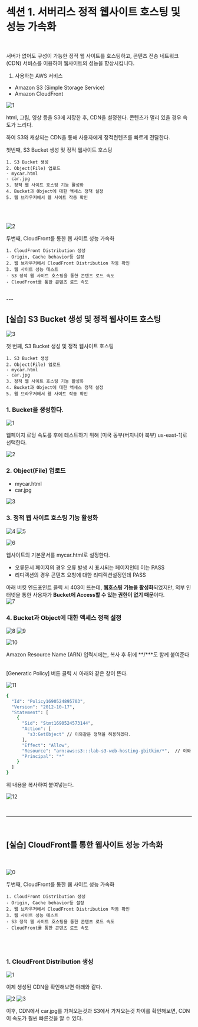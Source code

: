 # 섹션 1. 서버리스 정적 웹사이트 호스팅 및 성능 가속화
<br>

서버가 없어도 구성이 가능한 정적 웹 사이트를 호스팅하고, 
콘텐츠 전송 네트워크(CDN) 서비스를 이용하여 웹사이트의 성능을 향상시킵니다.

1. 사용하는 AWS 서비스
- Amazon S3 (Simple Storage Service)
- Amazon CloudFront


![1](https://github.com/slrslrr2/aws/assets/58017318/2a2a2787-70e3-4f94-9fbf-e9f9eb2d94df)

html, 그림, 영상 등을 S3에 저장한 후, CDN을 설정한다.
콘텐츠가 멀리 있을 경우 속도가 느리다.

하여 S3와 캐싱되는 CDN을 통해 사용자에게 정적컨텐츠를 빠르게 전달한다. 

첫번째, S3 Bucket 생성 및 정적 웹사이트 호스팅
```
1. S3 Bucket 생성
2. Object(File) 업로드
- mycar.html
- car.jpg
3. 정적 웹 사이트 호스팅 기능 활성화
4. Bucket과 Object에 대한 액세스 정책 설정
5. 웹 브라우저에서 웹 사이트 작동 확인
```

<br><br>

![2](https://github.com/slrslrr2/aws/assets/58017318/a93caf4c-dd7f-4538-9c80-7f97864c8251)

두번째, CloudFront를 통한 웹 사이트 성능 가속화

```
1. CloudFront Distribution 생성
- Origin, Cache behavior등 설정
2. 웹 브라우저에서 CloudFront Distribution 작동 확인
3. 웹 사이트 성능 테스트
- S3 정적 웹 사이트 호스팅을 통한 콘텐츠 로드 속도
- CloudFront를 통한 콘텐츠 로드 속도
```




<br>
---
<br>

## [실습] S3 Bucket 생성 및 정적 웹사이트 호스팅

![3](https://github.com/slrslrr2/aws/assets/58017318/d0b793ef-5590-406f-a819-34181e7d04bc)

첫 번째, S3 Bucket 생성 및 정적 웹사이트 호스팅

```
1. S3 Bucket 생성
2. Object(File) 업로드
- mycar.html
- car.jpg
3. 정적 웹 사이트 호스팅 기능 활성화
4. Bucket과 Object에 대한 액세스 정책 설정
5. 웹 브라우저에서 웹 사이트 작동 확인
```

### 1. Bucket을 생성한다.

![1](https://github.com/slrslrr2/aws/assets/58017318/e6e64cb4-0b9a-4323-a398-5c827178e3d9)

웹페이지 로딩 속도를 후에 테스트하기 위해 [미국 동부(버지니아 북부) us-east-1]로 선택한다.


![2](https://github.com/slrslrr2/aws/assets/58017318/b8c68800-92eb-489f-92a5-3d8c84366ceb)

### 2. Object(File) 업로드
- mycar.html
- car.jpg

![3](https://github.com/slrslrr2/aws/assets/58017318/565ab0a7-7540-41e9-ac1d-06065b52e5a4)

### 3. 정적 웹 사이트 호스팅 기능 활성화

![4](https://github.com/slrslrr2/aws/assets/58017318/2b68c7b2-8d0f-4033-9900-d5d2fd42a53c)
![5](https://github.com/slrslrr2/aws/assets/58017318/976dd3ab-5605-4e09-b1d5-dc400a2a5a6a)

![6](https://github.com/slrslrr2/aws/assets/58017318/e5b41dcf-d0b7-45bc-b9d2-1f3ae4165d1f)

웹사이트의 기본문서를 mycar.html로 설정한다.

- 오류문서 페이지의 경우 오류 발생 시 표시되는 페이지인데 이는 PASS
- 리디렉션의 경우 콘텐츠 요청에 대한 리디렉션설정인데 PASS

아래 버킷 엔드포인트 클릭 시 403이 뜨는데, 
**웹호스팅 기능을 활성화**되었지만,
외부 인터넷을 통한 사용자가 **Bucket에 Access할 수 있는 권한이 없기 때문**이다.
<br>
![7](https://github.com/slrslrr2/aws/assets/58017318/f79f8c09-473a-441c-9f6b-1722106ddeed)

### 4. Bucket과 Object에 대한 액세스 정책 설정

![8](https://github.com/slrslrr2/aws/assets/58017318/3cdc468d-53a4-4189-8890-3796942ca3c6)
![9](https://github.com/slrslrr2/aws/assets/58017318/38f42abf-31de-41fa-88c0-113d49ed6a34)


![10](https://github.com/slrslrr2/aws/assets/58017318/40e0829c-4bfb-4f8b-8e55-d41031a50e38)

Amazon Resource Name (ARN) 입력시에는, 복사 후 뒤에 **/***도 함께 붙여준다

<br>
[Generatic Policy] 버튼 클릭 시 아래와 같은 창이 뜬다.

![11](https://github.com/slrslrr2/aws/assets/58017318/f9983a96-41d3-4e9a-acdd-225b7ad5b4d6)

```bash
{
  "Id": "Policy1690524895703",
  "Version": "2012-10-17",
  "Statement": [
    {
      "Sid": "Stmt1690524573144",
      "Action": [
        "s3:GetObject" // 이와같은 정책을 허용하겠다.
      ],
      "Effect": "Allow",
      "Resource": "arn:aws:s3:::lab-s3-web-hosting-gbitkim/*",  // 이와 같은 ARN을 가진 S3는
      "Principal": "*"
    }
  ]
}
```

위 내용을 복사하여 붙여넣는다.

![12](https://github.com/slrslrr2/aws/assets/58017318/b232dc96-3a0b-437d-9e56-5c718a8a8b0c)













<br>

--------

<br>





















## [실습] CloudFront를 통한 웹사이트 성능 가속화
<br><br>
![0](https://github.com/slrslrr2/aws/assets/58017318/ac3cdb5a-e5a9-44a0-ae54-67bd224420f1)

두번째, CloudFront를 통한 웹 사이트 성능 가속화
```
1. CloudFront Distribution 생성
- Origin, Cache behavior등 설정
2. 웹 브라우저에서 CloudFront Distribution 작동 확인
3. 웹 사이트 성능 테스트
- S3 정적 웹 사이트 호스팅을 통한 콘텐츠 로드 속도
- CloudFront를 통한 콘텐츠 로드 속도
```

<br><br>

### 1. CloudFront Distribution 생성
![1](https://github.com/slrslrr2/aws/assets/58017318/7eeedec5-1eda-4193-a97d-b6746345dfcc)

이제 생성된 CDN을 확인해보면 아래와 같다.

![2](https://github.com/slrslrr2/aws/assets/58017318/d931b76f-0978-440b-9f54-ce2a55623e12)
![3](https://github.com/slrslrr2/aws/assets/58017318/3098fcc4-028d-415b-b1ce-c5102a0e5263)

이후, CDN에서 car.jpg를 가져오는것과 S3에서 가져오는것 차이를 확인해보면,
CDN이 속도가 훨씬 빠른것을 알 수 있다.
